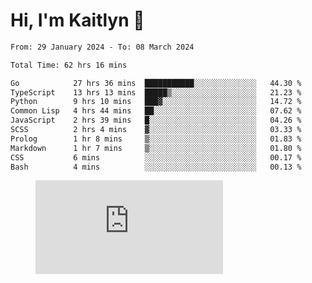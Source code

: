 # Hi, I'm Kaitlyn 👋
<!--START_SECTION:waka-->

```txt
From: 29 January 2024 - To: 08 March 2024

Total Time: 62 hrs 16 mins

Go            27 hrs 36 mins  ███████████░░░░░░░░░░░░░░   44.30 %
TypeScript    13 hrs 13 mins  █████▒░░░░░░░░░░░░░░░░░░░   21.23 %
Python        9 hrs 10 mins   ███▓░░░░░░░░░░░░░░░░░░░░░   14.72 %
Common Lisp   4 hrs 44 mins   ██░░░░░░░░░░░░░░░░░░░░░░░   07.62 %
JavaScript    2 hrs 39 mins   █░░░░░░░░░░░░░░░░░░░░░░░░   04.26 %
SCSS          2 hrs 4 mins    ▓░░░░░░░░░░░░░░░░░░░░░░░░   03.33 %
Prolog        1 hr 8 mins     ▒░░░░░░░░░░░░░░░░░░░░░░░░   01.83 %
Markdown      1 hr 7 mins     ▒░░░░░░░░░░░░░░░░░░░░░░░░   01.80 %
CSS           6 mins          ░░░░░░░░░░░░░░░░░░░░░░░░░   00.17 %
Bash          4 mins          ░░░░░░░░░░░░░░░░░░░░░░░░░   00.13 %
```

<!--END_SECTION:waka-->

<figure><embed src="https://wakatime.com/share/@018d58bc-3d22-46c9-b2d7-4ed36fb8172d/243b5d9b-77cd-4133-89ff-dcc8f225fa18.svg"></embed></figure>
